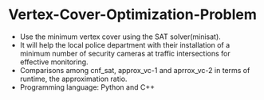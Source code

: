 # Vertex-Cover-Optimization-Problem
- Use the minimum vertex cover using the SAT solver(minisat).
- It will help the local police department with their installation of a minimum number of security cameras at traffic intersections for effective monitoring.
- Comparisons among cnf_sat, approx_vc-1 and aprrox_vc-2 in terms of runtime, the approximation ratio.
- Programming language: Python and C++

